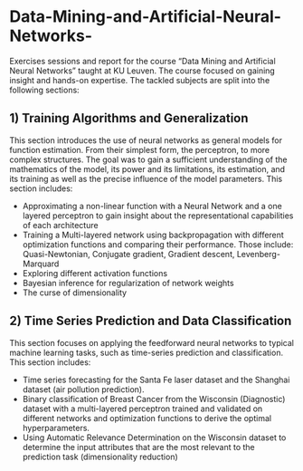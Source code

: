 # Data-Mining-and-Artificial-Neural-Networks-
Exercises sessions and report for the course “Data Mining and Artificial Neural Networks” taught at KU Leuven. The course focused on gaining insight and hands-on expertise. The tackled subjects are split into the following sections: 

## 1) Training Algorithms and Generalization  
  This section introduces the use of neural networks as general models for function estimation. From their simplest form, the perceptron, to more complex structures. The goal was to gain a sufficient understanding of the mathematics of the model, its power and its limitations, its estimation, and its training as well as the precise influence of the model parameters. This section includes:  
    
   * Approximating a non-linear function with a Neural Network and a one layered perceptron to gain insight about the representational capabilities of each architecture  
   * Training a Multi-layered network using backpropagation with different optimization functions and comparing their performance. Those include: Quasi-Newtonian, Conjugate gradient, Gradient descent, Levenberg-Marquard  
   * Exploring different activation functions  
   * Bayesian inference for regularization of network weights  
   * The curse of dimensionality 
   
## 2) Time Series Prediction and Data Classification  
  This section focuses on applying the feedforward neural networks to typical machine learning tasks,
such as time-series prediction and classification. This section includes:
  
   * Time series forecasting for the Santa Fe laser dataset and the Shanghai dataset (air pollution prediction). 
   * Binary classification of Breast Cancer from the Wisconsin (Diagnostic) dataset with a multi-layered perceptron trained and validated on different networks and optimization functions to derive the optimal hyperparameters.  
   * Using Automatic Relevance Determination on the Wisconsin dataset to determine the input attributes that are the most relevant to the prediction task (dimensionality reduction)

